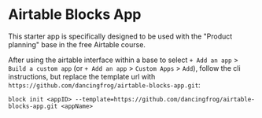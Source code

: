 # Airtable Blocks App

This starter app is specifically designed to be used with the "Product planning" base in the free Airtable course.

After using the airtable interface within a base to select  `+ Add an app` > `Build a custom app` 
(or `+ Add an app` > `Custom Apps` > `Add`), follow the cli instructions, but replace the template url with 
`https://github.com/dancingfrog/airtable-blocks-app.git`:
    
    block init <appID> --template=https://github.com/dancingfrog/airtable-blocks-app.git <appName>    
